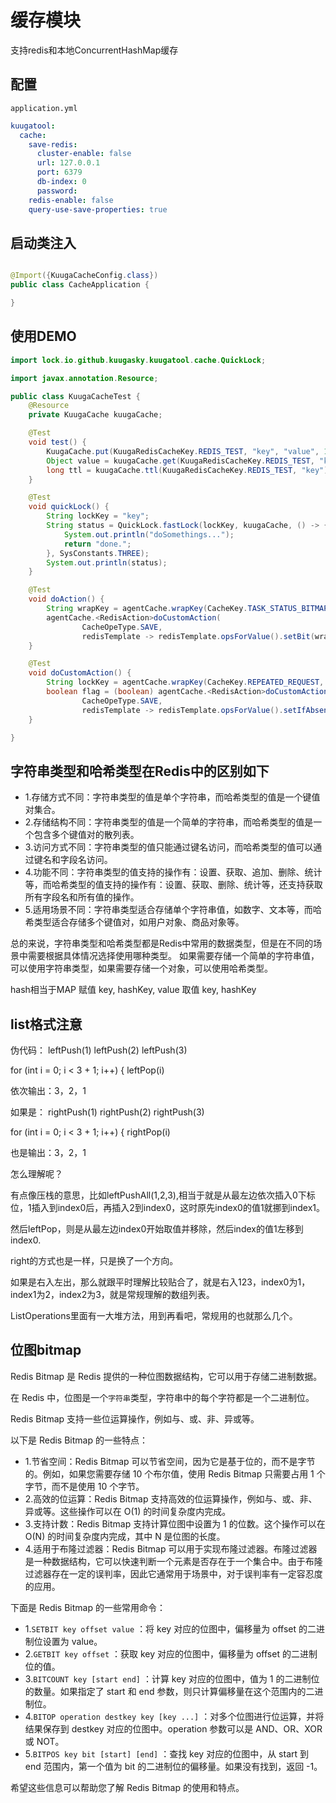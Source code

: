 # 缓存模块

支持redis和本地ConcurrentHashMap缓存

## 配置

`application.yml`

```yaml
kuugatool:
  cache:
    save-redis:
      cluster-enable: false
      url: 127.0.0.1
      port: 6379
      db-index: 0
      password:
    redis-enable: false
    query-use-save-properties: true
```

## 启动类注入

```java

@Import({KuugaCacheConfig.class})
public class CacheApplication {

}
```

## 使用DEMO

```java
import lock.io.github.kuugasky.kuugatool.cache.QuickLock;

import javax.annotation.Resource;

public class KuugaCacheTest {
    @Resource
    private KuugaCache kuugaCache;

    @Test
    void test() {
        KuugaCache.put(KuugaRedisCacheKey.REDIS_TEST, "key", "value", 10);
        Object value = kuugaCache.get(KuugaRedisCacheKey.REDIS_TEST, "key");
        long ttl = kuugaCache.ttl(KuugaRedisCacheKey.REDIS_TEST, "key");
    }

    @Test
    void quickLock() {
        String lockKey = "key";
        String status = QuickLock.fastLock(lockKey, kuugaCache, () -> {
            System.out.println("doSomethings...");
            return "done.";
        }, SysConstants.THREE);
        System.out.println(status);
    }

    @Test
    void doAction() {
        String wrapKey = agentCache.wrapKey(CacheKey.TASK_STATUS_BITMAP, form.getKey());
        agentCache.<RedisAction>doCustomAction(
                CacheOpeType.SAVE,
                redisTemplate -> redisTemplate.opsForValue().setBit(wrapKey, sourceModel.getId() - 1, true));
    }

    @Test
    void doCustomAction() {
        String lockKey = agentCache.wrapKey(CacheKey.REPEATED_REQUEST, String.format("%s:%s-%s", operateType.name(), entity.getId(), entity.getMessageId()));
        boolean flag = (boolean) agentCache.<RedisAction>doCustomAction(
                CacheOpeType.SAVE,
                redisTemplate -> redisTemplate.opsForValue().setIfAbsent(lockKey, 1, 30, TimeUnit.SECONDS));
    }

}
```

## 字符串类型和哈希类型在Redis中的区别如下

- 1.存储方式不同：字符串类型的值是单个字符串，而哈希类型的值是一个键值对集合。
- 2.存储结构不同：字符串类型的值是一个简单的字符串，而哈希类型的值是一个包含多个键值对的散列表。
- 3.访问方式不同：字符串类型的值只能通过键名访问，而哈希类型的值可以通过键名和字段名访问。
- 4.功能不同：字符串类型的值支持的操作有：设置、获取、追加、删除、统计等，而哈希类型的值支持的操作有：设置、获取、删除、统计等，还支持获取所有字段名和所有值的操作。
- 5.适用场景不同：字符串类型适合存储单个字符串值，如数字、文本等，而哈希类型适合存储多个键值对，如用户对象、商品对象等。

总的来说，字符串类型和哈希类型都是Redis中常用的数据类型，但是在不同的场景中需要根据具体情况选择使用哪种类型。
如果需要存储一个简单的字符串值，可以使用字符串类型，如果需要存储一个对象，可以使用哈希类型。

hash相当于MAP
赋值 key, hashKey, value
取值 key, hashKey

## list格式注意

伪代码：
leftPush(1)
leftPush(2)
leftPush(3)

for (int i = 0; i < 3 + 1; i++) {
leftPop(i)

依次输出：3，2，1

如果是：
rightPush(1)
rightPush(2)
rightPush(3)

for (int i = 0; i < 3 + 1; i++) {
rightPop(i)

也是输出：3，2，1

怎么理解呢？

有点像压栈的意思，比如leftPushAll(1,2,3),相当于就是从最左边依次插入0下标位，1插入到index0后，再插入2到index0，这时原先index0的值1就挪到index1。

然后leftPop，则是从最左边index0开始取值并移除，然后index的值1左移到index0.

right的方式也是一样，只是换了一个方向。

如果是右入左出，那么就跟平时理解比较贴合了，就是右入123，index0为1，index1为2，index2为3，就是常规理解的数组列表。

ListOperations里面有一大堆方法，用到再看吧，常规用的也就那么几个。

## 位图bitmap

Redis Bitmap 是 Redis 提供的一种位图数据结构，它可以用于存储二进制数据。

在 Redis 中，位图是一个`字符串`类型，字符串中的每个字符都是一个二进制位。

Redis Bitmap 支持一些位运算操作，例如与、或、非、异或等。

以下是 Redis Bitmap 的一些特点：

- 1.节省空间：Redis Bitmap 可以节省空间，因为它是基于位的，而不是字节的。例如，如果您需要存储 10 个布尔值，使用 Redis Bitmap
  只需要占用 1 个字节，而不是使用 10 个字节。
- 2.高效的位运算：Redis Bitmap 支持高效的位运算操作，例如与、或、非、异或等。这些操作可以在 O(1) 的时间复杂度内完成。
- 3.支持计数：Redis Bitmap 支持计算位图中设置为 1 的位数。这个操作可以在 O(N) 的时间复杂度内完成，其中 N 是位图的长度。
- 4.适用于布隆过滤器：Redis Bitmap
  可以用于实现布隆过滤器。布隆过滤器是一种数据结构，它可以快速判断一个元素是否存在于一个集合中。由于布隆过滤器存在一定的误判率，因此它通常用于场景中，对于误判率有一定容忍度的应用。

下面是 Redis Bitmap 的一些常用命令：

- 1.`SETBIT key offset value` ：将 key 对应的位图中，偏移量为 offset 的二进制位设置为 value。
- 2.`GETBIT key offset` ：获取 key 对应的位图中，偏移量为 offset 的二进制位的值。
- 3.`BITCOUNT key [start end]` ：计算 key 对应的位图中，值为 1 的二进制位的数量。如果指定了 start 和 end
  参数，则只计算偏移量在这个范围内的二进制位。
- 4.`BITOP operation destkey key [key ...]` ：对多个位图进行位运算，并将结果保存到 destkey 对应的位图中。operation 参数可以是
  AND、OR、XOR 或 NOT。
- 5.`BITPOS key bit [start] [end]` ：查找 key 对应的位图中，从 start 到 end 范围内，第一个值为 bit 的二进制位的偏移量。如果没有找到，返回
  -1。

希望这些信息可以帮助您了解 Redis Bitmap 的使用和特点。